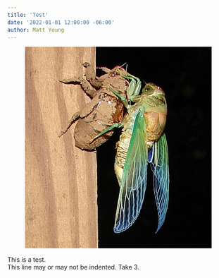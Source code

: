 ```yaml
---
title: 'Test'
date: '2022-01-01 12:00:00 -06:00'
author: Matt Young
---
```

<figure class="on-the-left-side">
<img src="/uploads/2022/Phelps_Cicada_Crop_600.jpg" alt="cicada"/>
</figure>
This is a test.
<div class="margin=1em">
This line may or may not be indented. Take 3.
</div>
